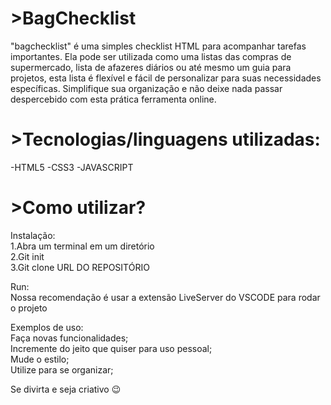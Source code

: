 # >BagChecklist

"bagchecklist" é uma simples checklist HTML para acompanhar tarefas importantes. Ela pode ser utilizada como uma listas das compras de supermercado, lista de afazeres diários ou até mesmo um guia para projetos, esta lista é flexível e fácil de personalizar para suas necessidades específicas. Simplifique sua organização e não deixe nada passar despercebido com esta prática ferramenta online.

# >Tecnologias/linguagens utilizadas:
-HTML5
-CSS3
-JAVASCRIPT

# >Como utilizar?
Instalação:   
1.Abra um terminal em um diretório          
2.Git init        
3.Git clone URL DO REPOSITÓRIO

Run:  
Nossa recomendação é usar a extensão LiveServer do VSCODE para rodar o projeto

Exemplos de uso:  
Faça novas funcionalidades;  
Incremente do jeito que quiser para uso pessoal;  
Mude o estilo;   
Utilize para se organizar;

Se divirta e seja criativo 😉
